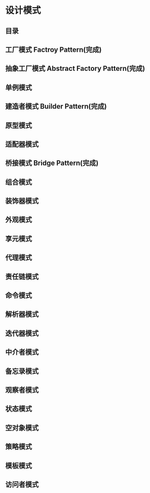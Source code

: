 ﻿# 设计模式

## 目录

## 工厂模式 Factroy Pattern(完成)

## 抽象工厂模式 Abstract Factory Pattern(完成)

## 单例模式 

## 建造者模式 Builder Pattern(完成)

## 原型模式

## 适配器模式

## 桥接模式 Bridge Pattern(完成)

## 组合模式

## 装饰器模式

## 外观模式

## 享元模式

## 代理模式

## 责任链模式

## 命令模式

## 解析器模式

## 迭代器模式

## 中介者模式

## 备忘录模式

## 观察者模式

## 状态模式

## 空对象模式

## 策略模式

## 模板模式

## 访问者模式

